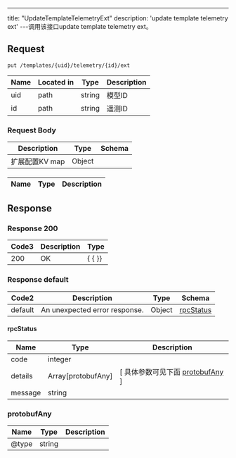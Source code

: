 ---
title: "UpdateTemplateTelemetryExt"
description: 'update template telemetry ext'
---调用该接口update template telemetry ext。



## Request


```
put /templates/{uid}/telemetry/{id}/ext
```

| Name | Located in | Type | Description | 
| ---- | ---------- | ----------- | ----------- | 
| uid | path | string | 模型ID |  
| id | path | string | 遥测ID |  

### Request Body 
| Description | Type | Schema |
| ----------- | ------ | ------ |
| 扩展配置KV map | Object | [](#) |

#### 

| Name | Type | Description | 
| ---- | ---- | ----------- |  



## Response

### Response  200
| Code3 | Description | Type | 
| ---- | ----------- | ------ | 
| 200 | OK | {   { }} |

### Response  default 
| Code2 | Description | Type | Schema |
| ---- | ----------- | ------ | ------ |
| default | An unexpected error response. | Object | [rpcStatus](#rpcStatus) |

#### rpcStatus

| Name | Type | Description | 
| ---- | ---- | ----------- |     
| code | integer |  |          
| details | Array[protobufAny] |  [ 具体参数可见下面 [protobufAny](#protobufAny) ] |       
| message | string |  |   

### protobufAny
| Name | Type | Description | 
| ---- | ---- | ----------- |     
| @type | string |  |   



